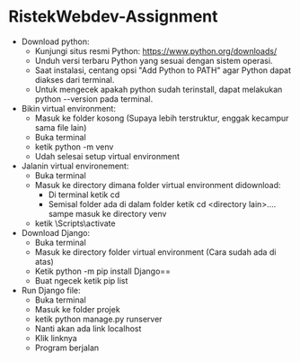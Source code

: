# RistekWebdev-Assignment
- Download python:
    - Kunjungi situs resmi Python: https://www.python.org/downloads/
    - Unduh versi terbaru Python yang sesuai dengan sistem operasi.
    - Saat instalasi, centang opsi "Add Python to PATH" agar Python dapat diakses dari terminal.
    - Untuk mengecek apakah python sudah terinstall, dapat melakukan python --version pada terminal.
- Bikin virtual environment:
    - Masuk ke folder kosong (Supaya lebih terstruktur, enggak kecampur sama file lain)
    - Buka terminal
    - ketik python -m venv <nama folder virtual environment>
    - Udah selesai setup virtual environment
- Jalanin virtual environement:
    - Buka terminal
    - Masuk ke directory dimana folder virtual environment didownload:
        - Di terminal ketik cd <directory filenya>
        - Semisal folder ada di dalam folder ketik cd <induk directory>\<directory lain>\.... sampe masuk ke directory venv
    - ketik <nama folder virtual environment>\Scripts\activate
- Download Django:
    - Buka terminal
    - Masuk ke directory folder virtual environment (Cara sudah ada di atas)
    - Ketik python -m pip install Django==<versi Django terbaru>
    - Buat ngecek ketik pip list
- Run Django file:
    - Buka terminal
    - Masuk ke folder projek
    - ketik python manage.py runserver
    - Nanti akan ada link localhost
    - Klik linknya
    - Program berjalan
